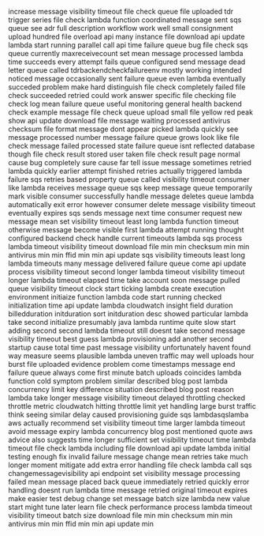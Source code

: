 increase message visibility timeout file check queue file uploaded tdr trigger series file check lambda function coordinated message sent sqs queue see adr full description workflow work well small consignment upload hundred file overload api many instance file download api update lambda start running parallel call api time failure queue bug file check sqs queue currently maxreceivecount set mean message processed lambda time succeeds every attempt fails queue configured send message dead letter queue called tdrbackendcheckfailureenv mostly working intended noticed message occasionally sent failure queue even lambda eventually succeded problem make hard distinguish file check completely failed file check succeeded retried could work answer specific file checking file check log mean failure queue useful monitoring general health backend check example message file check queue upload small file yellow red peak show api update download file message waiting processed antivirus checksum file format message dont appear picked lambda quickly see message processed number message failure queue grows look like file check message failed processed state failure queue isnt reflected database though file check result stored user taken file check result page normal cause bug completely sure cause far tell issue message sometimes retried lambda quickly earlier attempt finished retries actually triggered lambda failure sqs retries based property queue called visibility timeout consumer like lambda receives message queue sqs keep message queue temporarily mark visible consumer successfully handle message deletes queue lambda automatically exit error however consumer delete message visibility timeout eventually expires sqs sends message next time consumer request new message mean set visibility timeout least long lambda function timeout otherwise message become visible first lambda attempt running thought configured backend check handle current timeouts lambda sqs process lambda timeout visibility timeout download file min min checksum min min antivirus min min ffid min min api update sqs visibility timeouts least long lambda timeouts many message delivered failure queue come api update process visibility timeout second longer lambda timeout visibility timeout longer lambda timeout elapsed time take account soon message pulled queue visibility timeout clock start ticking lambda create execution environment initiaize function lambda code start running checked initialization time api update lambda cloudwatch insight field duration billedduration initduration sort initduration desc showed particular lambda take second initialize presumably java lambda runtime quite slow start adding second second lambda timeout still doesnt take second message visibility timeout best guess lambda provisioning add another second startup cause total time past message visibility unfortunately havent found way measure seems plausible lambda uneven traffic may well uploads hour burst file uploaded evidence problem come timestamps message end failure queue always come first minute batch uploads coincides lambda function cold symptom problem similar described blog post lambda concurrency limit key difference situation described blog post reason lambda take longer message visibility timeout delayed throttling checked throttle metric cloudwatch hitting throttle limit yet handling large burst traffic think seeing similar delay caused provisioning guide sqs lambdasqslamba aws actually recommend set visibility timeout time larger lambda timeout avoid message expiry lambda concurrency blog post mentioned quote aws advice also suggests time longer sufficient set visibility timeout time lambda timeout file check lambda including file download api update lambda initial testing enough fix invalid failure message change mean retries take much longer moment mitigate add extra error handling file check lambda call sqs changemessagevisibility api endpoint set visibility message processing failed mean message placed back queue immediately retried quickly error handling doesnt run lambda time message retried original timeout expires make easier test debug change set message batch size lambda new value start might tune later learn file check performance process lambda timeout visibility timeout batch size download file min min checksum min min antivirus min min ffid min min api update min